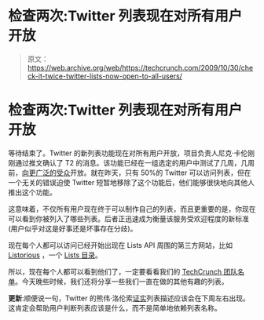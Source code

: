 # 检查两次:Twitter 列表现在对所有用户开放

> 原文：<https://web.archive.org/web/https://techcrunch.com/2009/10/30/check-it-twice-twitter-lists-now-open-to-all-users/>

# 检查两次:Twitter 列表现在对所有用户开放

等待结束了。Twitter 的新列表功能现在对所有用户开放，项目负责人尼克·卡伦刚刚通过推文确认了 T2 的消息。该功能已经在一组选定的用户中测试了几周，几周前，[向更广泛的受众](https://web.archive.org/web/20221006063750/http://www.beta.techcrunch.com/2009/10/15/breaking-twitter-begins-lists-rollout/)开放。就在昨天，只有 50%的 Twitter 可以访问列表，但在一个无关的错误迫使 Twitter 短暂地移除了这个功能后，他们能够很快地向其他人推出这个功能。

这意味着，不仅所有用户现在终于可以制作自己的列表，而且更重要的是，你现在可以看到你被列入了哪些列表。后者正迅速成为衡量该服务受欢迎程度的新标准(用户似乎对这是好事还是坏事存在分歧)。

现在每个人都可以访问已经开始出现在 Lists API 周围的第三方网站，比如 [Listorious](https://web.archive.org/web/20221006063750/http://listorious.com/) ，一个 [Lists 目录](https://web.archive.org/web/20221006063750/http://www.beta.techcrunch.com/2009/10/29/not-sure-which-twitter-lists-to-follow-listorious-has-a-directory-of-the-best-ones/)。

所以，现在每个人都可以看到他们了，一定要看看我们的 [TechCrunch 团队名单](https://web.archive.org/web/20221006063750/http://twitter.com/TechCrunch/team)。今天晚些时候，我们还将分享一些我们一直在做的其他有趣的列表。

**更新**:顺便说一句，Twitter 的熊伟·洛伦索[证实](https://web.archive.org/web/20221006063750/http://twitter.com/vl/status/5296214176)列表描述应该会在下周左右出现。这肯定会帮助用户判断列表应该是什么，而不是简单地依赖列表名称。